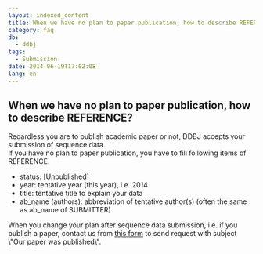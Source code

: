 ```yaml
---
layout: indexed_content
title: When we have no plan to paper publication, how to describe REFERENCE?
category: faq
db:
  - ddbj
tags: 
  - Submission
date: 2014-06-19T17:02:08
lang: en
---
```


## When we have no plan to paper publication, how to describe REFERENCE?

<p>Regardless you are to publish academic paper or not, DDBJ accepts your submission of sequence data.<br>If you have no plan to paper publication, you have to fill following items of REFERENCE. </p><ul><li>status: [Unpublished]</li><li>year: tentative year (this year), i.e. 2014 </li><li>title: tentative title to explain your data </li><li>ab_name (authors): abbreviation of tentative author(s) (often the same as ab_name of SUBMITTER) </li></ul><p>When you change your plan after sequence data submission, i.e. if you publish a paper, contact us from <a href=\"/ddbj/updt-form-e.html\">this form</a> to send request with subject \"Our paper was published\". </p>